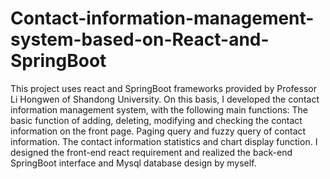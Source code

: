 # Contact-information-management-system-based-on-React-and-SpringBoot
This project uses react and SpringBoot frameworks provided by Professor Li Hongwen of Shandong University. On this basis, I developed the contact information management system, with the following main functions:
The basic function of adding, deleting, modifying and checking the contact information on the front page. 
Paging query and fuzzy query of contact information.
The contact information statistics and chart display function.
I designed the front-end react requirement and realized the back-end SpringBoot interface and Mysql database design by myself.
